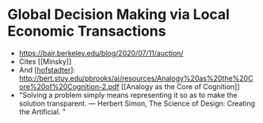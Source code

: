 # Global Decision Making via Local Economic Transactions

- https://bair.berkeley.edu/blog/2020/07/11/auction/
- Cites [[Minsky]]
- And [[hofstadter]]: http://bert.stuy.edu/pbrooks/ai/resources/Analogy%20as%20the%20Core%20of%20Cognition-2.pdf [[Analogy as the Core of Cognition]]
- "Solving a problem simply means representing it so as to make the solution transparent.
    — Herbert Simon, The Science of Design: Creating the Artificial. "


[//begin]: # "Autogenerated link references for markdown compatibility"
[hofstadter]: hofstadter "Hofstadter"
[//end]: # "Autogenerated link references"